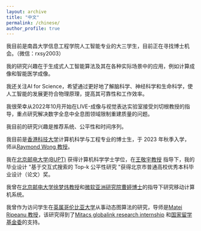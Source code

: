 ```yaml
---
layout: archive
title: "中文"
permalink: /chinese/
author_profile: true
---
```


我目前是南昌大学信息工程学院人工智能专业的大三学生，目前正在寻找博士机会。（微信：rxsy2003）

我的研究兴趣在于生成式人工智能算法及其在各种实际场景中的应用，例如计算成像和智能医学成像。

我还关注AI for Science，希望通过更好地了解脑科学、神经科学和生命科学，使人工智能的发展更符合物理原理，提高其可靠性和工作效率。

我很荣幸从2022年10月开始在LIVE-成像与视觉表达实验室接受刘切根教授的指导，重点研究解决数字全息中全息图领域限制重建质量的问题。

我目前的研究兴趣是推荐系统、公平性和时间序列。

我目前是[香港科技大学](https://hkust.edu.hk/)计算机科学与工程专业的博士生，于 2023 年秋季入学，师从[Raymond Wong 教授](https://www.cse.ust.hk/~raywong/)。

我在[北京邮电大学(BUPT)](http://www.bupt.edu.cn/) 获得计算机科学学士学位，在[王敬宇教授](https://scholar.google.com/citations?user=H441DjwAAAAJ&hl=zh-CN&oi=ao) 指导下，我的毕业设计 "基于交互式搜索的 Top-k 公平性研究 "获得北京市普通高校优秀本科毕业设计（论文）奖。

我曾在[北京邮电大学徐梦炜教授](https://xumengwei.github.io/)和[微软亚洲研究院曹婷博士](https://www.microsoft.com/en-us/research/people/ticao/)的指导下研究移动计算机系统。

我曾作为访问学生在[英属哥伦比亚大学](https://ece.ubc.ca/)从事动态图算法的研究，导师是[Matei Ripeanu 教授](https://people.ece.ubc.ca/matei/)，该研究得到了[Mitacs globalink research internship](https://www.mitacs.ca/en/programs/globalink/globalink-research-internship) 和[国家留学基金委](https://www.csc.edu.cn/)的支持。
